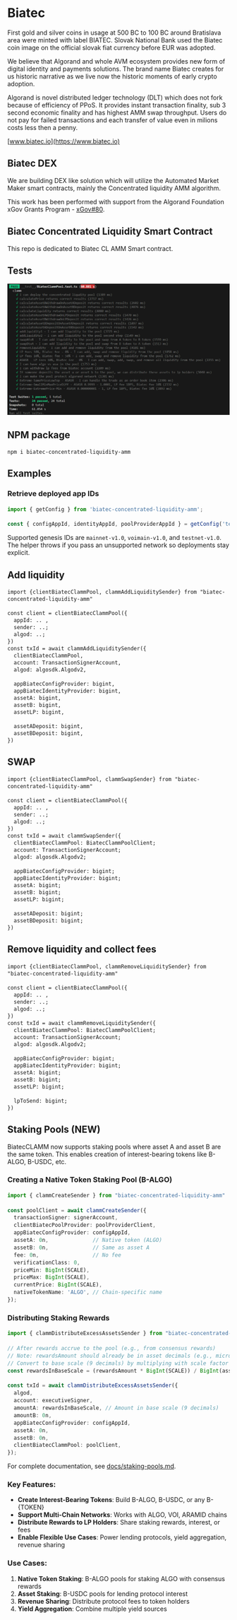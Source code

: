 # Biatec

First gold and silver coins in usage at 500 BC to 100 BC around Bratislava area were minted with label BIATEC. Slovak National Bank used the Biatec coin image on the official slovak fiat currency before EUR was adopted.

We believe that Algorand and whole AVM ecosystem provides new form of digital identity and payments solutions. The brand name Biatec creates for us historic narrative as we live now the historic moments of early crypto adoption.

Algorand is novel distributed ledger technology (DLT) which does not fork because of efficiency of PPoS. It provides instant transaction finality, sub 3 second economic finality and has highest AMM swap throughput. Users do not pay for failed transactions and each transfer of value even in milions costs less then a penny.

[www.biatec.io](https://www.biatec.io)

## Biatec DEX

We are building DEX like solution which will utilize the Automated Market Maker smart contracts, mainly the Concentrated liquidity AMM algorithm.

This work has been performed with support from the Algorand Foundation xGov Grants Program - [xGov#80](https://github.com/algorandfoundation/xGov/blob/main/Proposals/xgov-80.md).

## Biatec Concentrated Liquidity Smart Contract

This repo is dedicated to Biatec CL AMM Smart contract.

## Tests

![Tests](https://raw.githubusercontent.com/scholtz/BiatecCLAMM/main/img/tests.png)

## NPM package

```
npm i biatec-concentrated-liquidity-amm
```

## Examples

### Retrieve deployed app IDs

```ts
import { getConfig } from 'biatec-concentrated-liquidity-amm';

const { configAppId, identityAppId, poolProviderAppId } = getConfig('testnet-v1.0');
```

Supported genesis IDs are `mainnet-v1.0`, `voimain-v1.0`, and `testnet-v1.0`. The helper throws if you pass an unsupported network so deployments stay explicit.

## Add liquidity

```
import {clientBiatecClammPool, clammAddLiquiditySender} from "biatec-concentrated-liquidity-amm"

const client = clientBiatecClammPool({
  appId: .. ,
  sender: ..;
  algod: ..;
})
const txId = await clammAddLiquiditySender({
  clientBiatecClammPool,
  account: TransactionSignerAccount,
  algod: algosdk.Algodv2,

  appBiatecConfigProvider: bigint,
  appBiatecIdentityProvider: bigint,
  assetA: bigint,
  assetB: bigint,
  assetLP: bigint,

  assetADeposit: bigint,
  assetBDeposit: bigint,
})
```

## SWAP

```
import {clientBiatecClammPool, clammSwapSender} from "biatec-concentrated-liquidity-amm"

const client = clientBiatecClammPool({
  appId: .. ,
  sender: ..;
  algod: ..;
})
const txId = await clammSwapSender({
  clientBiatecClammPool: BiatecClammPoolClient;
  account: TransactionSignerAccount;
  algod: algosdk.Algodv2;

  appBiatecConfigProvider: bigint;
  appBiatecIdentityProvider: bigint;
  assetA: bigint;
  assetB: bigint;
  assetLP: bigint;

  assetADeposit: bigint;
  assetBDeposit: bigint;
})
```

## Remove liquidity and collect fees

```
import {clientBiatecClammPool, clammRemoveLiquiditySender} from "biatec-concentrated-liquidity-amm"

const client = clientBiatecClammPool({
  appId: .. ,
  sender: ..;
  algod: ..;
})
const txId = await clammRemoveLiquiditySender({
  clientBiatecClammPool: BiatecClammPoolClient;
  account: TransactionSignerAccount;
  algod: algosdk.Algodv2;

  appBiatecConfigProvider: bigint;
  appBiatecIdentityProvider: bigint;
  assetA: bigint;
  assetB: bigint;
  assetLP: bigint;

  lpToSend: bigint;
})
```

## Staking Pools (NEW)

BiatecCLAMM now supports staking pools where asset A and asset B are the same token. This enables creation of interest-bearing tokens like B-ALGO, B-USDC, etc.

### Creating a Native Token Staking Pool (B-ALGO)

```typescript
import { clammCreateSender } from "biatec-concentrated-liquidity-amm"

const poolClient = await clammCreateSender({
  transactionSigner: signerAccount,
  clientBiatecPoolProvider: poolProviderClient,
  appBiatecConfigProvider: configAppId,
  assetA: 0n,              // Native token (ALGO)
  assetB: 0n,              // Same as asset A
  fee: 0n,                 // No fee
  verificationClass: 0,
  priceMin: BigInt(SCALE),
  priceMax: BigInt(SCALE),
  currentPrice: BigInt(SCALE),
  nativeTokenName: 'ALGO', // Chain-specific name
});
```

### Distributing Staking Rewards

```typescript
import { clammDistributeExcessAssetsSender } from "biatec-concentrated-liquidity-amm"

// After rewards accrue to the pool (e.g., from consensus rewards)
// Note: rewardsAmount should already be in asset decimals (e.g., microAlgos)
// Convert to base scale (9 decimals) by multiplying with scale factor
const rewardsInBaseScale = (rewardsAmount * BigInt(SCALE)) / BigInt(assetDecimals);

const txId = await clammDistributeExcessAssetsSender({
  algod,
  account: executiveSigner,
  amountA: rewardsInBaseScale, // Amount in base scale (9 decimals)
  amountB: 0n,
  appBiatecConfigProvider: configAppId,
  assetA: 0n,
  assetB: 0n,
  clientBiatecClammPool: poolClient,
});
```

For complete documentation, see [docs/staking-pools.md](docs/staking-pools.md).

### Key Features:
- **Create Interest-Bearing Tokens**: Build B-ALGO, B-USDC, or any B-{TOKEN}
- **Support Multi-Chain Networks**: Works with ALGO, VOI, ARAMID chains
- **Distribute Rewards to LP Holders**: Share staking rewards, interest, or fees
- **Enable Flexible Use Cases**: Power lending protocols, yield aggregation, revenue sharing

### Use Cases:
1. **Native Token Staking**: B-ALGO pools for staking ALGO with consensus rewards
2. **Asset Staking**: B-USDC pools for lending protocol interest
3. **Revenue Sharing**: Distribute protocol fees to token holders
4. **Yield Aggregation**: Combine multiple yield sources
